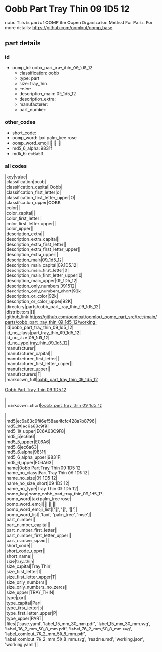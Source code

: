 # Oobb Part Tray Thin 09 1D5 12  

note: This is part of OOMP the Oopen Organization Method For Parts. For more details: https://github.com/oomlout/oomp_base

##  part details





### id
* oomp_id: oobb_part_tray_thin_09_1d5_12
  * classification: oobb
  * type: part
  * size: tray_thin
  * color: 
  * description_main: 09_1d5_12
  * description_extra: 
  * manufacturer: 
  * part_number: 

### other_codes
* short_code: 
* oomp_word: taxi palm_tree rose
* oomp_word_emoji :taxi: :palm_tree: :rose:
* md5_6_alpha: 9831f
* md5_6: ec6a63

### all codes 
|key|value|  
|classification|oobb|  
|classification_capital|Oobb|  
|classification_first_letter|o|  
|classification_first_letter_upper|O|  
|classification_upper|OOBB|  
|color||  
|color_capital||  
|color_first_letter||  
|color_first_letter_upper||  
|color_upper||  
|description_extra||  
|description_extra_capital||  
|description_extra_first_letter||  
|description_extra_first_letter_upper||  
|description_extra_upper||  
|description_main|09_1d5_12|  
|description_main_capital|09.1D5.12|  
|description_main_first_letter|0|  
|description_main_first_letter_upper|0|  
|description_main_upper|09_1D5_12|  
|description_only_numbers|091512|  
|description_only_numbers_short|92k|  
|description_or_color|92k|  
|description_or_color_upper|92K|  
|directory|parts/oobb_part_tray_thin_09_1d5_12|  
|distributors|[]|  
|github_link|https://github.com/oomlout/oomlout_oomp_part_src/tree/main/parts/oobb_part_tray_thin_09_1d5_12/working|  
|id|oobb_part_tray_thin_09_1d5_12|  
|id_no_class|part_tray_thin_09_1d5_12|  
|id_no_size|09_1d5_12|  
|id_no_type|tray_thin_09_1d5_12|  
|manufacturer||  
|manufacturer_capital||  
|manufacturer_first_letter||  
|manufacturer_first_letter_upper||  
|manufacturer_upper||  
|manufacturers|[]|  
|markdown_full|[oobb_part_tray_thin_09_1d5_12](https://github.com/oomlout/oomlout_oomp_part_src/tree/main/parts/oobb_part_tray_thin_09_1d5_12/working)<br>[](https://github.com/oomlout/oomlout_oomp_part_src/tree/main/parts/oobb_part_tray_thin_09_1d5_12/working)<br>[Oobb Part Tray Thin 09 1D5 12](https://github.com/oomlout/oomlout_oomp_part_src/tree/main/parts/oobb_part_tray_thin_09_1d5_12/working)<br><br>|  
|markdown_short|[oobb_part_tray_thin_09_1d5_12](https://github.com/oomlout/oomlout_oomp_part_src/tree/main/parts/oobb_part_tray_thin_09_1d5_12/working)<br><br>|  
|md5|ec6a63c9f86ef58ae4fcfc428a7b8796|  
|md5_10|ec6a63c9f8|  
|md5_10_upper|EC6A63C9F8|  
|md5_5|ec6a6|  
|md5_5_upper|EC6A6|  
|md5_6|ec6a63|  
|md5_6_alpha|9831f|  
|md5_6_alpha_upper|9831F|  
|md5_6_upper|EC6A63|  
|name|Oobb Part Tray Thin 09 1D5 12|  
|name_no_class|Part Tray Thin 09 1D5 12|  
|name_no_size|09 1D5 12|  
|name_no_size_short|09 1D5 12|  
|name_no_type|Tray Thin 09 1D5 12|  
|oomp_key|oomp_oobb_part_tray_thin_09_1d5_12|  
|oomp_word|taxi palm_tree rose|  
|oomp_word_emoji|:taxi: :palm_tree: :rose:|  
|oomp_word_emoji_list|[':taxi:', ':palm_tree:', ':rose:']|  
|oomp_word_list|['taxi', 'palm_tree', 'rose']|  
|part_number||  
|part_number_capital||  
|part_number_first_letter||  
|part_number_first_letter_upper||  
|part_number_upper||  
|short_code||  
|short_code_upper||  
|short_name||  
|size|tray_thin|  
|size_capital|Tray Thin|  
|size_first_letter|t|  
|size_first_letter_upper|T|  
|size_only_numbers||  
|size_only_numbers_no_zeros||  
|size_upper|TRAY_THIN|  
|type|part|  
|type_capital|Part|  
|type_first_letter|p|  
|type_first_letter_upper|P|  
|type_upper|PART|  
|files|['base.yaml', 'label_15_mm_30_mm.pdf', 'label_15_mm_30_mm.svg', 'label_76_2_mm_50_8_mm.pdf', 'label_76_2_mm_50_8_mm.svg', 'label_oomlout_76_2_mm_50_8_mm.pdf', 'label_oomlout_76_2_mm_50_8_mm.svg', 'readme.md', 'working.json', 'working.yaml']|  
